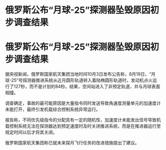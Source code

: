 # 俄罗斯公布“月球-25”探测器坠毁原因初步调查结果

# 俄罗斯公布“月球-25”探测器坠毁原因初步调查结果

据央视新闻，俄罗斯国家航天集团当地时间10月3日发布公告称，8月19日，“月球-25”号探测器推进系统从近月圆形轨道转入着陆椭圆形轨道时，发动机点火运行了127秒，而不是计划的84秒。结果，空间站进入了非预定轨道，并与月球表面相撞。

调查确定，事故的最可能原因是大量指令同时发送导致角速度测量单元的加速度计未能打开，最终引发机载综合控制系统异常运行。

报告称，不同优先级指令的分配具有一定的随机性，加速度计未能发出信号导致机载控制系统无法在探测器达到预定速度时及时关闭推进系统，而是在推进器运行至规定时间以后才将其关闭。

俄罗斯国家航天集团称已就未来探月飞行任务的改进措施提出了建议。

